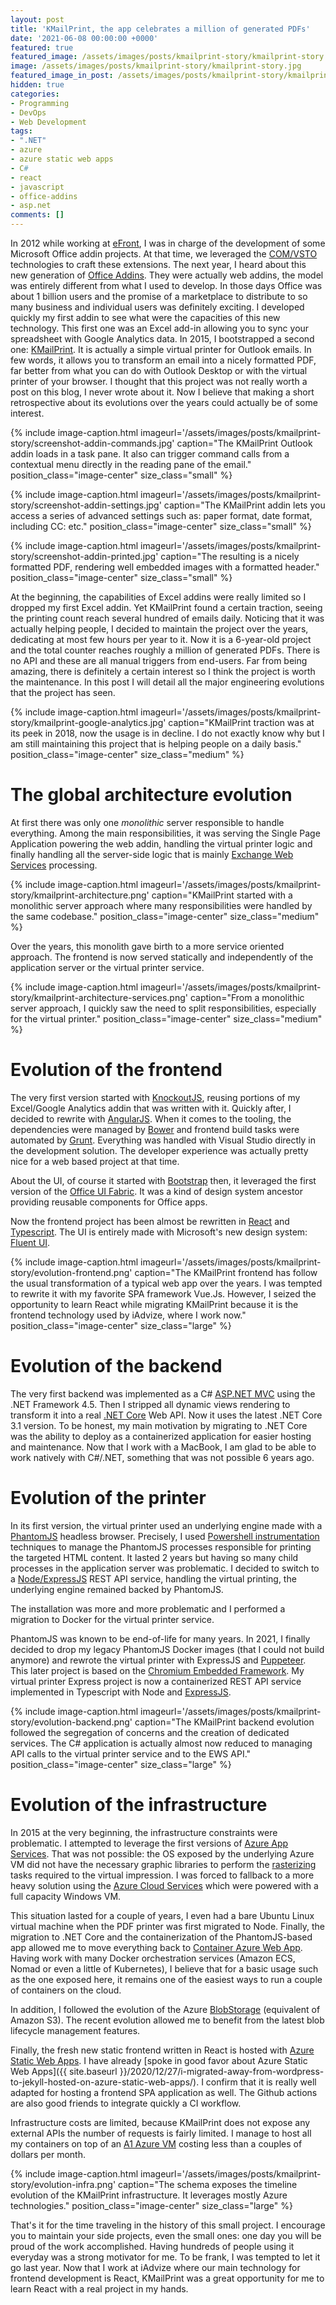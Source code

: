 ```yaml
---
layout: post
title: 'KMailPrint, the app celebrates a million of generated PDFs'
date: '2021-06-08 00:00:00 +0000'
featured: true
featured_image: /assets/images/posts/kmailprint-story/kmailprint-story.jpg
image: /assets/images/posts/kmailprint-story/kmailprint-story.jpg
featured_image_in_post: /assets/images/posts/kmailprint-story/kmailprint-story.jpg
hidden: true
categories:
- Programming
- DevOps
- Web Development
tags:
- ".NET"
- azure
- azure static web apps
- C#
- react
- javascript
- office-addins
- asp.net
comments: []
---
```

In 2012 while working at [eFront](https://www.efront.com/), I was in charge of the development of some Microsoft Office addin projects. At that time, we leveraged the [COM/VSTO](https://stackoverflow.com/questions/9011814/what-is-the-difference-between-a-com-add-in-and-a-vsto-add-in) technologies to craft these extensions. The next year, I heard about this new generation of [Office Addins](https://docs.microsoft.com/en-us/office/dev/add-ins/overview/office-add-ins). They were actually web addins, the model was entirely different from what I used to develop. In those days Office was about 1 billion users and the promise of a marketplace to distribute to so many business and individual users was definitely exciting. I developed quickly my first addin to see what were the capacities of this new technology. This first one was an Excel add-in allowing you to sync your spreadsheet with Google Analytics data. In 2015, I bootstrapped a second one: [KMailPrint](https://appsource.microsoft.com/en-us/product/office/WA104379552). It is actually a simple virtual printer for Outlook emails. In few words, it allows you to transform an email into a nicely formatted PDF, far better from what you can do with Outlook Desktop or with the virtual printer of your browser. I thought that this project was not really worth a post on this blog, I never wrote about it. Now I believe that making a short retrospective about its evolutions over the years could actually be of some interest.

{% include image-caption.html imageurl='/assets/images/posts/kmailprint-story/screenshot-addin-commands.jpg' caption="The KMailPrint Outlook addin loads in a task pane. It also can trigger command calls from a contextual menu directly in the reading pane of the email." position_class="image-center" size_class="small" %}

{% include image-caption.html imageurl='/assets/images/posts/kmailprint-story/screenshot-addin-settings.jpg' caption="The KMailPrint addin lets you access a series of advanced settings such as: paper format, date format, including CC: etc." position_class="image-center" size_class="small" %}

{% include image-caption.html imageurl='/assets/images/posts/kmailprint-story/screenshot-addin-printed.jpg' caption="The resulting is a nicely formatted PDF, rendering well embedded images with a formatted header." position_class="image-center" size_class="small" %}

At the beginning, the capabilities of Excel addins were really limited so I dropped my first Excel addin. Yet KMailPrint found a certain traction, seeing the printing count reach several hundred of emails daily. Noticing that it was actually helping people, I decided to maintain the project over the years, dedicating at most few hours per year to it. Now it is a 6-year-old project and the total counter reaches roughly a million of generated PDFs. There is no API and these are all manual triggers from end-users. Far from being amazing, there is definitely a certain interest so I think the project is worth the maintenance. In this post I will detail all the major engineering evolutions that the project has seen.

{% include image-caption.html imageurl='/assets/images/posts/kmailprint-story/kmailprint-google-analytics.jpg' caption="KMailPrint traction was at its peek in 2018, now the usage is in decline. I do not exactly know why but I am still maintaining this project that is helping people on a daily basis." position_class="image-center" size_class="medium" %}

# The global architecture evolution

At first there was only one _monolithic_ server responsible to handle everything. Among the main responsibilities, it was serving the Single Page Application powering the web addin, handling the virtual printer logic and finally handling all the server-side logic that is mainly [Exchange Web Services](https://docs.microsoft.com/en-us/exchange/client-developer/exchange-web-services/explore-the-ews-managed-api-ews-and-web-services-in-exchange) processing.

{% include image-caption.html imageurl='/assets/images/posts/kmailprint-story/kmailprint-architecture.png' caption="KMailPrint started with a monolithic server approach where many responsibilities were handled by the same codebase." position_class="image-center" size_class="medium" %}

Over the years, this monolith gave birth to a more service oriented approach. The frontend is now served statically and independently of the application server or the virtual printer service.

{% include image-caption.html imageurl='/assets/images/posts/kmailprint-story/kmailprint-architecture-services.png' caption="From a monolithic server approach, I quickly saw the need to split responsibilities, especially for the virtual printer." position_class="image-center" size_class="medium" %}

# Evolution of the frontend

The very first version started with [KnockoutJS](https://knockoutjs.com/), reusing portions of my Excel/Google Analytics addin that was written with it. Quickly after, I decided to rewrite with [AngularJS](https://angularjs.org/). When it comes to the tooling, the dependencies were managed by [Bower](https://bower.io/) and frontend build tasks were automated by [Grunt](https://gruntjs.com/). Everything was handled with Visual Studio directly in the development solution. The developer experience was actually pretty nice for a web based project at that time.

About the UI, of course it started with [Bootstrap](https://getbootstrap.com/) then, it leveraged the first version of the [Office UI Fabric](https://github.com/OfficeDev/office-ui-fabric-core). It was a kind of design system ancestor providing reusable components for Office apps.

Now the frontend project has been almost be rewritten in [React](https://reactjs.org/) and [Typescript](https://www.typescriptlang.org/). The UI is entirely made with Microsoft's new design system: [Fluent UI](https://developer.microsoft.com/en-us/fluentui#/).

{% include image-caption.html imageurl='/assets/images/posts/kmailprint-story/evolution-frontend.png' caption="The KMailPrint frontend has follow the usual transformation of a typical web app over the years. I was tempted to rewrite it with my favorite SPA framework Vue.Js. However, I seized the opportunity to learn React while migrating KMailPrint because it is the frontend technology used by iAdvize, where I work now." position_class="image-center" size_class="large" %}

# Evolution of the backend

The very first backend was implemented as a C# [ASP.NET MVC](https://dotnet.microsoft.com/apps/aspnet/mvc) using the .NET Framework 4.5. Then I stripped all dynamic views rendering to transform it into a real [.NET Core](https://en.wikipedia.org/wiki/.NET_Core) Web API. Now it uses the latest .NET Core 3.1 version. To be honest, my main motivation by migrating to .NET Core was the ability to deploy as a containerized application for easier hosting and maintenance. Now that I work with a MacBook, I am glad to be able to work natively with C#/.NET, something that was not possible 6 years ago.

# Evolution of the printer

In its first version, the virtual printer used an underlying engine made with a [PhantomJS](https://phantomjs.org/) headless browser. Precisely, I used [Powershell instrumentation](https://docs.microsoft.com/en-us/powershell/scripting/learn/ps101/07-working-with-wmi?view=powershell-7.1) techniques to manage the PhantomJS processes responsible for printing the targeted HTML content. It lasted 2 years but having so many child processes in the application server was problematic. I decided to switch to a [Node/ExpressJS](https://expressjs.com/) REST API service, handling the virtual printing, the underlying engine remained backed by PhantomJS.

The installation was more and more problematic and I performed a migration to Docker for the virtual printer service.

PhantomJS was known to be end-of-life for many years. In 2021, I finally decided to drop my legacy PhantomJS Docker images (that I could not build anymore) and rewrote the virtual printer with ExpressJS and [Puppeteer](https://pptr.dev/). This later project is based on the [Chromium Embedded Framework](https://en.wikipedia.org/wiki/Chromium_Embedded_Framework). My virtual printer Express project is now a containerized REST API service implemented in Typescript with Node and [ExpressJS](https://expressjs.com/).

{% include image-caption.html imageurl='/assets/images/posts/kmailprint-story/evolution-backend.png' caption="The KMailPrint backend evolution followed the segregation of concerns and the creation of dedicated services. The C# application is actually almost now reduced to managing API calls to the virtual printer service and to the EWS API." position_class="image-center" size_class="large" %}

# Evolution of the infrastructure

In 2015 at the very beginning, the infrastructure constraints were problematic. I attempted to leverage the first versions of [Azure App Services](https://en.wikipedia.org/wiki/Azure_Web_Apps). That was not possible: the OS exposed by the underlying Azure VM did not have the necessary graphic libraries to perform the [rasterizing](https://en.wikipedia.org/wiki/Rasterisation) tasks required to the virtual impression. I was forced to fallback to a more heavy solution using the [Azure Cloud Services](https://azure.microsoft.com/en-au/services/cloud-services/) which were powered with a full capacity Windows VM.

This situation lasted for a couple of years, I even had a bare Ubuntu Linux virtual machine when the PDF printer was first migrated to Node. Finally, the migration to .NET Core and the containerization of the PhantomJS-based app allowed me to move everything back to [Container Azure Web App](https://azure.microsoft.com/en-us/services/app-service/containers/). Having work with many Docker orchestration services (Amazon ECS, Nomad or even a little of Kubernetes), I believe that for a basic usage such as the one exposed here, it remains one of the easiest ways to run a couple of containers on the cloud.

In addition, I followed the evolution of the Azure [BlobStorage](https://docs.microsoft.com/en-us/azure/storage/blobs/storage-blobs-introduction) (equivalent of Amazon S3). The recent evolution allowed me to benefit from the latest blob lifecycle management features.

Finally, the fresh new static frontend written in React is hosted with [Azure Static Web Apps](https://azure.microsoft.com/en-us/services/app-service/static/). I have already [spoke in good favor about Azure Static Web Apps]({{ site.baseurl }}/2020/12/27/i-migrated-away-from-wordpress-to-jekyll-hosted-on-azure-static-web-apps/). I confirm that it is really well adapted for hosting a frontend SPA application as well. The Github actions are also good friends to integrate quickly a CI workflow.

Infrastructure costs are limited, because KMailPrint does not expose any external APIs the number of requests is fairly limited. I manage to host all my containers on top of an [A1 Azure VM](https://docs.microsoft.com/en-us/azure/virtual-machines/sizes) costing less than a couples of dollars per month.

{% include image-caption.html imageurl='/assets/images/posts/kmailprint-story/evolution-infra.png' caption="The schema exposes the timeline evolution of the KMailPrint infrastructure. It leverages mostly Azure technologies." position_class="image-center" size_class="large" %}

That's it for the time traveling in the history of this small project. I encourage you to maintain your side projects, even the small ones: one day you will be proud of the work accomplished. Having hundreds of people using it everyday was a strong motivator for me. To be frank, I was tempted to let it go last year. Now that I work at iAdvize where our main technology for frontend development is React, KMailPrint was a great opportunity for me to learn React with a real project in my hands.
